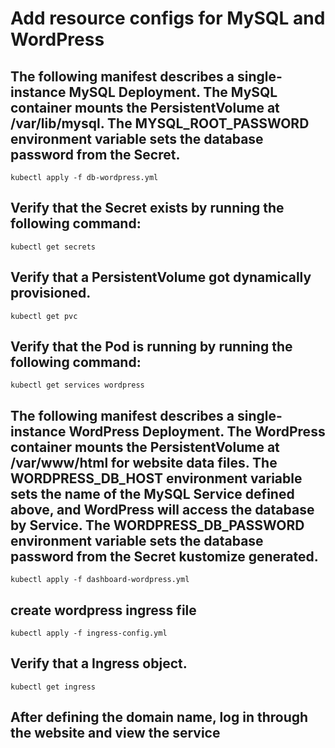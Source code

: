 #  Add resource configs for MySQL and WordPress
## The following manifest describes a single-instance MySQL Deployment. The MySQL container mounts the PersistentVolume at /var/lib/mysql. The MYSQL_ROOT_PASSWORD environment variable sets the database password from the Secret.

```
kubectl apply -f db-wordpress.yml
```

## Verify that the Secret exists by running the following command:
```
kubectl get secrets
```
## Verify that a PersistentVolume got dynamically provisioned.

```
kubectl get pvc
```
## Verify that the Pod is running by running the following command:

```
kubectl get services wordpress
```

## The following manifest describes a single-instance WordPress Deployment. The WordPress container mounts the PersistentVolume at /var/www/html for website data files. The WORDPRESS_DB_HOST environment variable sets the name of the MySQL Service defined above, and WordPress will access the database by Service. The WORDPRESS_DB_PASSWORD environment variable sets the database password from the Secret kustomize generated.

```
kubectl apply -f dashboard-wordpress.yml
```

## create wordpress ingress file

```
kubectl apply -f ingress-config.yml
```

## Verify that a Ingress object.

```
kubectl get ingress
```

## After defining the domain name, log in through the website and view the service